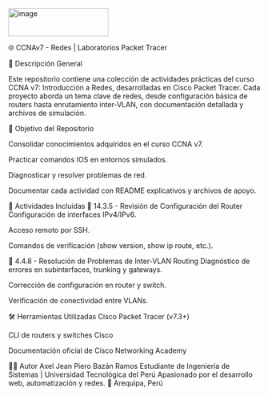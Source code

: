 <img width="200" height="56" alt="image" src="https://github.com/user-attachments/assets/a1d95108-6b41-45f3-8fd2-7eb867d6661f" />

🌐 CCNAv7 - Redes | Laboratorios Packet Tracer

📘 Descripción General

Este repositorio contiene una colección de actividades prácticas del curso CCNA v7: Introducción a Redes, desarrolladas en Cisco Packet Tracer. Cada proyecto aborda un tema clave de redes, desde configuración básica de routers hasta enrutamiento inter-VLAN, con documentación detallada y archivos de simulación.

🎯 Objetivo del Repositorio

Consolidar conocimientos adquiridos en el curso CCNA v7.

Practicar comandos IOS en entornos simulados.

Diagnosticar y resolver problemas de red.

Documentar cada actividad con README explicativos y archivos de apoyo.

📌 Actividades Incluidas
🔧 14.3.5 - Revisión de Configuración del Router
Configuración de interfaces IPv4/IPv6.

Acceso remoto por SSH.

Comandos de verificación (show version, show ip route, etc.).

🔄 4.4.8 - Resolución de Problemas de Inter-VLAN Routing
Diagnóstico de errores en subinterfaces, trunking y gateways.

Corrección de configuración en router y switch.

Verificación de conectividad entre VLANs.

🛠️ Herramientas Utilizadas
Cisco Packet Tracer (v7.3+)

CLI de routers y switches Cisco

Documentación oficial de Cisco Networking Academy

👨‍💻 Autor
Axel Jean Piero Bazán Ramos Estudiante de Ingeniería de Sistemas | Universidad Tecnológica del Perú Apasionado por el desarrollo web, automatización y redes. 📍 Arequipa, Perú
